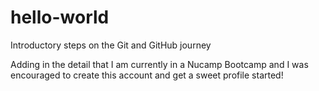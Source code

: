 # hello-world
Introductory steps on the Git and GitHub journey

Adding in the detail that I am currently in a Nucamp Bootcamp and I was encouraged to create this account and get a sweet profile started!
